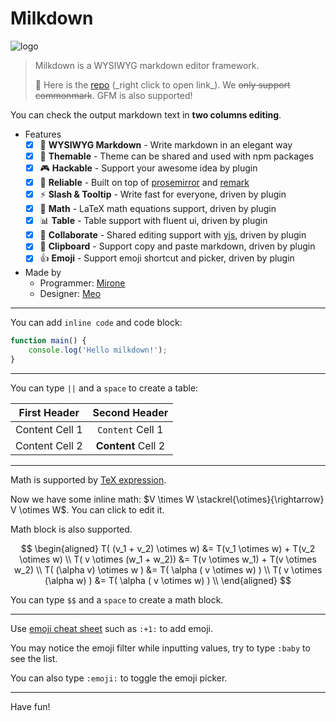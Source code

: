 # Milkdown

![logo](https://preview.redd.it/us7w1x2zx8461.jpg?auto=webp&s=077a73d5c08aec0bc0fb48c5e5be40c928467bb6)

> Milkdown is a WYSIWYG markdown editor framework.
>
> :baby_bottle: Here is the [repo] (\_right click to open link\_).
> We ~~only support commonmark~~. GFM is also supported!

You can check the output markdown text in **two columns editing**.

-   Features
    -   [x] 📝 **WYSIWYG Markdown** - Write markdown in an elegant way
    -   [x] 🎨 **Themable** - Theme can be shared and used with npm packages
    -   [x] 🎮 **Hackable** - Support your awesome idea by plugin
    -   [x] 🦾 **Reliable** - Built on top of [prosemirror] and [remark]
    -   [x] ⚡️ **Slash & Tooltip** - Write fast for everyone, driven by plugin
    -   [x] 🧮 **Math** - LaTeX math equations support, driven by plugin
    -   [x] 📊 **Table** - Table support with fluent ui, driven by plugin
    -   [x] 🍻 **Collaborate** - Shared editing support with [yjs], driven by plugin
    -   [x] 💾 **Clipboard** - Support copy and paste markdown, driven by plugin
    -   [x] :+1: **Emoji** - Support emoji shortcut and picker, driven by plugin
-   Made by
    -   Programmer: [Mirone][mirone]
    -   Designer: [Meo][meo]

---

You can add `inline code` and code block:

```javascript
function main() {
    console.log('Hello milkdown!');
}
```

---

You can type `||` and a `space` to create a table:

| First Header   |   Second Header    |
| -------------- | :----------------: |
| Content Cell 1 |  `Content` Cell 1  |
| Content Cell 2 | **Content** Cell 2 |

---

Math is supported by [TeX expression](https://en.wikipedia.org/wiki/TeX).

Now we have some inline math: $V \times W \stackrel{\otimes}{\rightarrow} V \otimes W$. You can click to edit it.

Math block is also supported.

$$
\begin{aligned}
T( (v_1 + v_2) \otimes w) &= T(v_1 \otimes w) + T(v_2 \otimes w) \\
T( v \otimes (w_1 + w_2)) &= T(v \otimes w_1) + T(v \otimes w_2) \\
T( (\alpha v) \otimes w ) &= T( \alpha ( v \otimes w) ) \\
T( v \otimes (\alpha w) ) &= T( \alpha ( v \otimes w) ) \\
\end{aligned}
$$

You can type `$$` and a `space` to create a math block.

---

Use [emoji cheat sheet](https://www.webfx.com/tools/emoji-cheat-sheet/) such as `:+1:` to add emoji.

You may notice the emoji filter while inputting values, try to type `:baby` to see the list.

You can also type `:emoji:` to toggle the emoji picker.

---

Have fun!

[repo]: https://github.com/Saul-Mirone/milkdown
[prosemirror]: https://prosemirror.net/
[yjs]: https://docs.yjs.dev/
[remark]: https://github.com/remarkjs/remark
[mirone]: https://github.com/Saul-Mirone
[meo]: https://github.com/Saul-Meo
